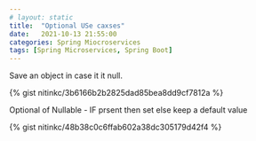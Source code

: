 ```yaml
---
# layout: static
title:  "Optional USe caxses"
date:   2021-10-13 21:55:00
categories: Spring Miocroservices
tags: [Spring Microservices, Spring Boot]
---
```



Save an object in case it it null.

{% gist nitinkc/3b6166b2b2825dad85bea8dd9cf7812a %}

Optional of Nullable - IF prsent then set else keep a default value

{% gist nitinkc/48b38c0c6ffab602a38dc305179d42f4 %}

